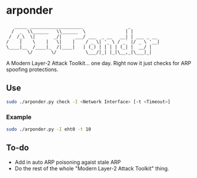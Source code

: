 # arponder
```text
   _____ ____________________                 _           
  /  _  \\______   \\______  \               | |          
 /  /_\  \|       _/|     ___/ ___  _ __   __| | ___ _ __ 
/    |    \    |   \|    |    / _ \| '_ \ / _` |/ _ \ '__|
\____|__  /____|_  /|____|   | (_) | | | | (_| |  __/ |   
        \/       \/           \___/|_| |_|\__,_|\___|_|    
```
A Modern Layer-2 Attack Toolkit... one day. Right now it just checks for ARP spoofing protections.

## Use
```bash
sudo ./arponder.py check -I <Network Interface> [-t <Timeout>]
```

### Example
```bash
sudo ./arponder.py -I eht0 -t 10
```


## To-do
 - Add in auto ARP poisoning agaist stale ARP
 - Do the rest of the whole "Modern Layer-2 Attack Toolkit" thing.
